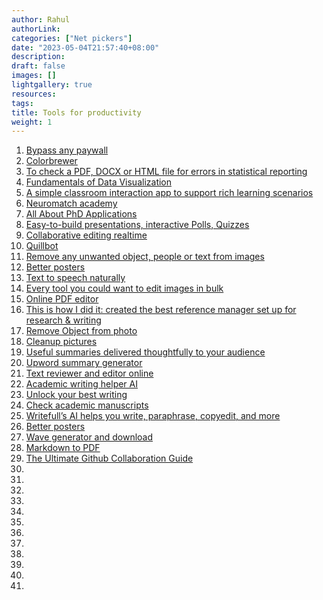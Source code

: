 ```yaml
---
author: Rahul
authorLink: 
categories: ["Net pickers"]
date: "2023-05-04T21:57:40+08:00"
description: 
draft: false
images: []
lightgallery: true
resources:
tags:
title: Tools for productivity
weight: 1
---
```


1. [Bypass any paywall](https://12ft.io/)
2. [Colorbrewer](https://colorbrewer2.org/#type=qualitative&scheme=Set1&n=5)
3. [To check a PDF, DOCX or HTML file for errors in statistical reporting](https://michelenuijten.shinyapps.io/statcheck-web/)
4. [Fundamentals of Data Visualization](https://clauswilke.com/dataviz/)
5. [A simple classroom interaction app to support rich learning scenarios](https://speakup.info/)
6. [Neuromatch academy](https://academy.neuromatch.io/about)
7. [All About PhD Applications](https://lucy-lai.com/blog/gradapps)
8. [Easy-to-build presentations, interactive Polls, Quizzes](https://www.mentimeter.com/)
9. [Collaborative editing realtime](https://etherpad.org/)
10. [Quillbot](https://quillbot.com/)
11. [Remove any unwanted object, people or text from images](https://cleanup.pictures/)
12. [Better posters](https://betterposters.blogspot.com/)
13. [Text to speech naturally](https://www.naturalreaders.com/online/)
14. [Every tool you could want to edit images in bulk](https://www.iloveimg.com/)
15. [Online PDF editor](https://www.sejda.com/pdf-editor)
16. [This is how I did it: created the best reference manager set up for research & writing](https://www.nrel.colostate.edu/set-up-best-reference-manager/)
17. [Remove Object from photo](https://snapedit.app/)
18. [Cleanup pictures](https://cleanup.pictures/)
19. [Useful summaries delivered thoughtfully to your audience](https://www.summari.com/)
20. [Upword summary generator](https://www.upword.ai/)
21. [Text reviewer and editor online](https://hemingwayapp.com/)
22. [Academic writing helper AI](https://paperpal.com/)
23. [Unlock your best writing](https://lex.page/)
24. [Check academic manuscripts](https://www.penelope.ai/)
25. [Writefull’s AI helps you write, paraphrase, copyedit, and more](https://www.writefull.com/)
26. [Better posters](https://betterposters.blogspot.com/)
27. [Wave generator and download](https://www.wavtones.com/functiongenerator.php)
28. [Markdown to PDF](https://md2pdf.netlify.app/)
29. [The Ultimate Github Collaboration Guide](https://medium.com/@jonathanmines/the-ultimate-github-collaboration-guide-df816e98fb67)
30. []()
31. []()
32. []()
33. []()
34. []()
35. []()
36. []()
37. []()
38. []()
39. []()
40. []()
41. []()

